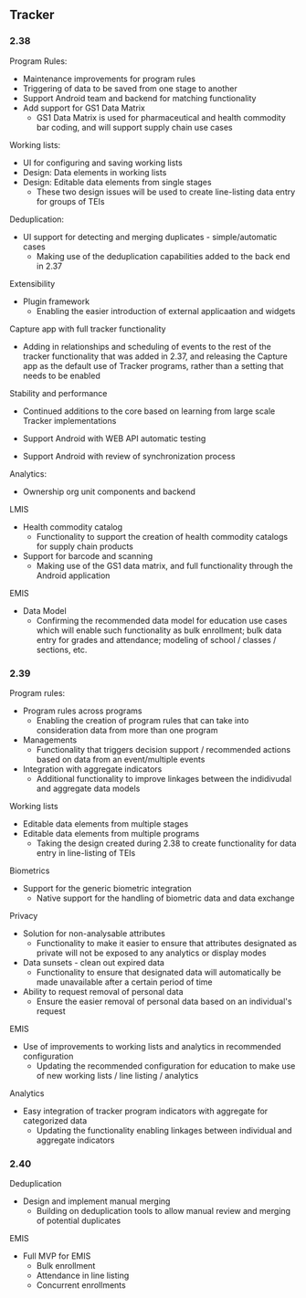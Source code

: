 ## Tracker

### 2.38

Program Rules:

- Maintenance improvements for program rules
- Triggering of data to be saved from one stage to another
- Support Android team and backend for matching functionality
- Add support for GS1 Data Matrix
   - GS1 Data Matrix is used for pharmaceutical and health commodity bar coding, and will support supply chain use cases

Working lists:

- UI for configuring and saving working lists
- Design: Data elements in working lists
- Design: Editable data elements from single stages
  - These two design issues will be used to create line-listing data entry for groups of TEIs

Deduplication:

- UI support for detecting and merging duplicates - simple/automatic cases
  - Making use of the deduplication capabilities added to the back end in 2.37

Extensibility

- Plugin framework
  - Enabling the easier introduction of external applicaation and widgets

Capture app with full tracker functionality
  - Adding in relationships and scheduling of events to the rest of the tracker functionality that was added in 2.37, and releasing the Capture app as the default use of Tracker programs, rather than a setting that needs to be enabled

Stability and performance
  - Continued additions to the core based on learning from large scale Tracker implementations

- Support Android with WEB API automatic testing
- Support Android with review of synchronization process

Analytics:

- Ownership org unit components and backend

LMIS

- Health commodity catalog
  - Functionality to support the creation of health commodity catalogs for supply chain products 
- Support for barcode and scanning
  - Making use of the GS1 data matrix, and full functionality through the Android application

EMIS

- Data Model
  - Confirming the recommended data model for education use cases which will enable such functionality as bulk enrollment; bulk data entry for grades and attendance; modeling of school / classes / sections, etc.  

### 2.39

Program rules:

- Program rules across programs
  - Enabling the creation of program rules that can take into consideration data from more than one program
- Managements
  - Functionality that triggers decision support / recommended actions based on data from an event/multiple events
- Integration with aggregate indicators
  - Additional functionality to improve linkages between the indidivudal and aggregate data models

Working lists

- Editable data elements from multiple stages
- Editable data elements from multiple programs
  - Taking the design created during 2.38 to create functionality for data entry in line-listing of TEIs

Biometrics

- Support for the generic biometric integration
  - Native support for the handling of biometric data and data exchange

Privacy

- Solution for non-analysable attributes
  - Functionality to make it easier to ensure that attributes designated as private will not be exposed to any analytics or display modes
- Data sunsets - clean out expired data
  - Functionality to ensure that designated data will automatically be made unavailable after a certain period of time
- Ability to request removal of personal data
  - Ensure the easier removal of personal data based on an individual's request

EMIS

- Use of improvements to working lists and analytics in recommended configuration
  - Updating the recommended configuration for education to make use of new working lists / line listing / analytics

Analytics

- Easy integration of tracker program indicators with aggregate for categorized data
  - Updating the functionality enabling linkages between individual and aggregate indicators

### 2.40

Deduplication

- Design and implement manual merging
  - Building on deduplication tools to allow manual review and merging of potential duplicates

EMIS

- Full MVP for EMIS
  - Bulk enrollment
  - Attendance in line listing
  - Concurrent enrollments
